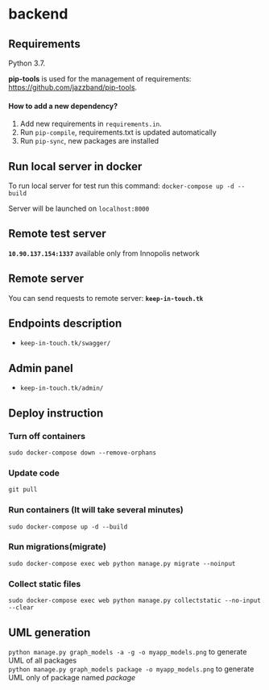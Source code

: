 # backend

## Requirements

Python 3.7.

**pip-tools** is used for the management of requirements: https://github.com/jazzband/pip-tools.

#### How to add a new dependency?

1. Add new requirements in `requirements.in`.
2. Run ``pip-compile``, requirements.txt is updated automatically
3. Run ``pip-sync``, new packages are installed

## Run local server in docker
To run local server for test run this command:
`docker-compose up -d --build`

Server will be launched on `localhost:8000`

## Remote test server
**`10.90.137.154:1337`** available only from Innopolis network


## Remote server
You can send requests to remote server: **`keep-in-touch.tk`**


## Endpoints description
* `keep-in-touch.tk/swagger/`

## Admin panel
* `keep-in-touch.tk/admin/`



## Deploy instruction

### Turn off containers
`sudo docker-compose down --remove-orphans`

### Update code
`git pull`

### Run containers (It will take several minutes)
`sudo docker-compose up -d --build`

### Run migrations(migrate)
`sudo docker-compose exec web python manage.py migrate --noinput`

### Collect static files 
`sudo docker-compose exec web python manage.py collectstatic --no-input --clear`

## UML generation
`python manage.py graph_models -a -g -o myapp_models.png` to generate UML of all packages  
`python manage.py graph_models package -o myapp_models.png` to generate UML only of package named _package_
